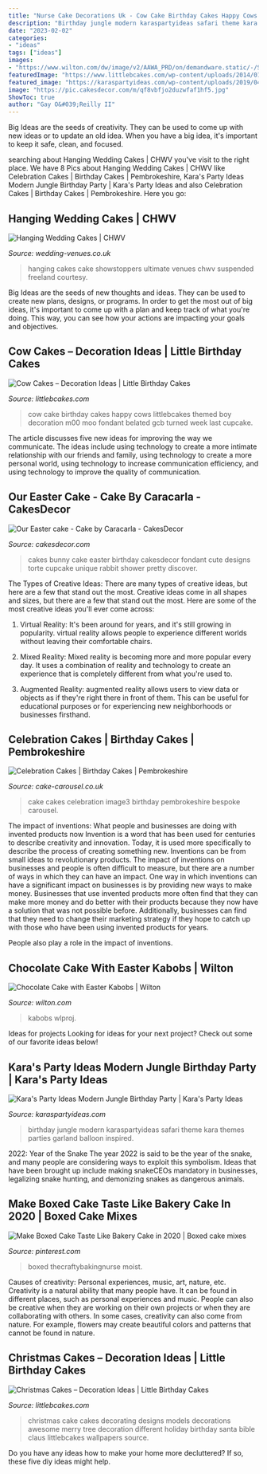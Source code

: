 ```yaml
---
title: "Nurse Cake Decorations Uk - Cow Cake Birthday Cakes Happy Cows Littlebcakes Themed Boy Decoration M00 Moo Fondant Belated Gcb Turned Week Last Cupcake"
description: "Birthday jungle modern karaspartyideas safari theme kara themes parties garland balloon inspired"
date: "2023-02-02"
categories:
- "ideas"
tags: ["ideas"]
images:
- "https://www.wilton.com/dw/image/v2/AAWA_PRD/on/demandware.static/-/Sites-wilton-project-master/default/dw90893ed1/images/project/WLPROJ-8540/choc-cake-with-Easter-kabobs.jpg?sw=1440&amp;sh=750&amp;sm=fit"
featuredImage: "https://www.littlebcakes.com/wp-content/uploads/2014/01/Cow-Cake-Images.jpg"
featured_image: "https://karaspartyideas.com/wp-content/uploads/2019/04/Modern-Jungle-Birthday-Party-via-Karas-Party-Ideas-KarasPartyIdeas.com4_.jpeg"
image: "https://pic.cakesdecor.com/m/qf8vbfjo2duzwfaf1hf5.jpg"
ShowToc: true
author: "Gay O&#039;Reilly II"
---
```



Big Ideas are the seeds of creativity. They can be used to come up with new ideas or to update an old idea. When you have a big idea, it's important to keep it safe, clean, and focused.

	

		
searching about Hanging Wedding Cakes | CHWV you've visit to the right place. We have 8 Pics about Hanging Wedding Cakes | CHWV like Celebration Cakes | Birthday Cakes | Pembrokeshire, Kara&#039;s Party Ideas Modern Jungle Birthday Party | Kara&#039;s Party Ideas and also Celebration Cakes | Birthday Cakes | Pembrokeshire. Here you go:
		
    
## Hanging Wedding Cakes | CHWV

<img loading=lazy src="https://www.wedding-venues.co.uk/sites/default/files/13.freelandphotography-hanging-wedding-cakes.jpg" onerror="this.onerror=null;this.src='https://tse4.mm.bing.net/th?id=OIP.MFmzDRokwwxHNDHNwPCzvwHaLH&amp;pid=15.1';" alt="Hanging Wedding Cakes | CHWV">

_Source: wedding-venues.co.uk_

>hanging cakes cake showstoppers ultimate venues chwv suspended freeland courtesy. 

	

Big Ideas are the seeds of new thoughts and ideas. They can be used to create new plans, designs, or programs. In order to get the most out of big ideas, it's important to come up with a plan and keep track of what you're doing. This way, you can see how your actions are impacting your goals and objectives.

    
## Cow Cakes – Decoration Ideas | Little Birthday Cakes

<img loading=lazy src="https://www.littlebcakes.com/wp-content/uploads/2014/01/Cow-Cake-Images.jpg" onerror="this.onerror=null;this.src='https://tse4.mm.bing.net/th?id=OIP.VV2rx2fZXnAQTghthyjUpwHaJ4&amp;pid=15.1';" alt="Cow Cakes – Decoration Ideas | Little Birthday Cakes">

_Source: littlebcakes.com_

>cow cake birthday cakes happy cows littlebcakes themed boy decoration m00 moo fondant belated gcb turned week last cupcake. 

	

The article discusses five new ideas for improving the way we communicate. The ideas include using technology to create a more intimate relationship with our friends and family, using technology to create a more personal world, using technology to increase communication efficiency, and using technology to improve the quality of communication.

    
## Our Easter Cake - Cake By Caracarla - CakesDecor

<img loading=lazy src="https://pic.cakesdecor.com/m/qf8vbfjo2duzwfaf1hf5.jpg" onerror="this.onerror=null;this.src='https://tse1.mm.bing.net/th?id=OIP.c1Y1tOgt0t15ePPRlt5iLgHaJ3&amp;pid=15.1';" alt="Our Easter cake - Cake by Caracarla - CakesDecor">

_Source: cakesdecor.com_

>cakes bunny cake easter birthday cakesdecor fondant cute designs torte cupcake unique rabbit shower pretty discover. 

	

The Types of Creative Ideas: There are many types of creative ideas, but here are a few that stand out the most.
Creative ideas come in all shapes and sizes, but there are a few that stand out the most. Here are some of the most creative ideas you'll ever come across:
1. Virtual Reality: It's been around for years, and it's still growing in popularity. virtual reality allows people to experience different worlds without leaving their comfortable chairs.

2. Mixed Reality: Mixed reality is becoming more and more popular every day. It uses a combination of reality and technology to create an experience that is completely different from what you're used to.

3. Augmented Reality: augmented reality allows users to view data or objects as if they're right there in front of them. This can be useful for educational purposes or for experiencing new neighborhoods or businesses firsthand.


    
## Celebration Cakes | Birthday Cakes | Pembrokeshire

<img loading=lazy src="http://www.cake-carousel.co.uk/wp-content/uploads/2016/03/image3-720x1024.jpg" onerror="this.onerror=null;this.src='https://tse1.mm.bing.net/th?id=OIP.uIA4HJLy8Pxt9KcUPN6f7gHaKi&amp;pid=15.1';" alt="Celebration Cakes | Birthday Cakes | Pembrokeshire">

_Source: cake-carousel.co.uk_

>cake cakes celebration image3 birthday pembrokeshire bespoke carousel. 

	

The impact of inventions: What people and businesses are doing with invented products now
Invention is a word that has been used for centuries to describe creativity and innovation. Today, it is used more specifically to describe the process of creating something new. Inventions can be from small ideas to revolutionary products. The impact of inventions on businesses and people is often difficult to measure, but there are a number of ways in which they can have an impact. 
One way in which inventions can have a significant impact on businesses is by providing new ways to make money. Businesses that use invented products more often find that they can make more money and do better with their products because they now have a solution that was not possible before. Additionally, businesses can find that they need to change their marketing strategy if they hope to catch up with those who have been using invented products for years. 

People also play a role in the impact of inventions.

    
## Chocolate Cake With Easter Kabobs | Wilton

<img loading=lazy src="https://www.wilton.com/dw/image/v2/AAWA_PRD/on/demandware.static/-/Sites-wilton-project-master/default/dw90893ed1/images/project/WLPROJ-8540/choc-cake-with-Easter-kabobs.jpg?sw=1440&amp;sh=750&amp;sm=fit" onerror="this.onerror=null;this.src='https://tse3.mm.bing.net/th?id=OIP.2PZ-UdVTCwv5oosig3ptHwHaHa&amp;pid=15.1';" alt="Chocolate Cake with Easter Kabobs | Wilton">

_Source: wilton.com_

>kabobs wlproj. 

	

Ideas for projects
Looking for ideas for your next project? Check out some of our favorite ideas below!

    
## Kara&#039;s Party Ideas Modern Jungle Birthday Party | Kara&#039;s Party Ideas

<img loading=lazy src="https://karaspartyideas.com/wp-content/uploads/2019/04/Modern-Jungle-Birthday-Party-via-Karas-Party-Ideas-KarasPartyIdeas.com4_.jpeg" onerror="this.onerror=null;this.src='https://tse2.mm.bing.net/th?id=OIP._K4T8Aops1G6hKQuFCSkwAHaJ3&amp;pid=15.1';" alt="Kara&#039;s Party Ideas Modern Jungle Birthday Party | Kara&#039;s Party Ideas">

_Source: karaspartyideas.com_

>birthday jungle modern karaspartyideas safari theme kara themes parties garland balloon inspired. 

	

2022: Year of the Snake
The year 2022 is said to be the year of the snake, and many people are considering ways to exploit this symbolism. Ideas that have been brought up include making snakeCEOs mandatory in businesses, legalizing snake hunting, and demonizing snakes as dangerous animals.

    
## Make Boxed Cake Taste Like Bakery Cake In 2020 | Boxed Cake Mixes

<img loading=lazy src="https://i.pinimg.com/736x/8b/47/5e/8b475ec7e164509a52e5b8795bcf1837.jpg" onerror="this.onerror=null;this.src='https://tse1.mm.bing.net/th?id=OIP.GGYs6VCmwxKPw6FDRrbCKQHaJ3&amp;pid=15.1';" alt="Make Boxed Cake Taste Like Bakery Cake in 2020 | Boxed cake mixes">

_Source: pinterest.com_

>boxed thecraftybakingnurse moist. 

	

Causes of creativity: Personal experiences, music, art, nature, etc.
Creativity is a natural ability that many people have. It can be found in different places, such as personal experiences and music. People can also be creative when they are working on their own projects or when they are collaborating with others. In some cases, creativity can also come from nature. For example, flowers may create beautiful colors and patterns that cannot be found in nature.

    
## Christmas Cakes – Decoration Ideas | Little Birthday Cakes

<img loading=lazy src="http://www.littlebcakes.com/wp-content/uploads/2014/02/Christmas-Cake-Ideas-1024x936.jpg" onerror="this.onerror=null;this.src='https://tse3.mm.bing.net/th?id=OIP.q6FWFYU8k1tmgy_gy14ptAHaGx&amp;pid=15.1';" alt="Christmas Cakes – Decoration Ideas | Little Birthday Cakes">

_Source: littlebcakes.com_

>christmas cake cakes decorating designs models decorations awesome merry tree decoration different holiday birthday santa bible claus littlebcakes wallpapers source. 

	

Do you have any ideas how to make your home more decluttered? If so, these five diy ideas might help.

